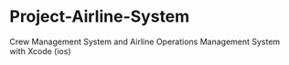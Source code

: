 # Project-Airline-System
Crew Management System and Airline Operations Management System with Xcode (ios)
